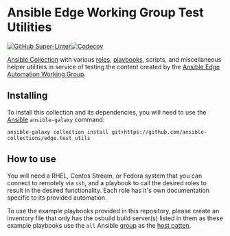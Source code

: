 
# Ansible Edge Working Group Test Utilities

[![GitHub Super-Linter](https://github.com/ansible-community/edge.test_utils/workflows/Lint%20Code%20Base/badge.svg)](https://github.com/marketplace/actions/super-linter)[![Codecov](https://img.shields.io/codecov/c/github/-cop/infra.osbuild)](https://codecov.io/gh/ansible-collections/edge.test_utils)

[Ansible Collection](https://docs.ansible.com/ansible/latest/user_guide/collections_using.html)
with various [roles](https://docs.ansible.com/ansible/latest/playbook_guide/playbooks_reuse_roles.html),
[playbooks](https://docs.ansible.com/ansible/latest/playbook_guide/playbooks_intro.html), scripts, and 
miscellaneous helper utilities in service of testing the content created by the
[Ansible Edge Automation Working Group](https://github.com/ansible/community/wiki/Edge-Automation).

## Installing

To install this collection and its dependencies, you will need to use the [Ansible](https://github.com/ansible/ansible) `ansible-galaxy` command:

```shell
ansible-galaxy collection install git+https://github.com/ansible-collections/edge.test_utils
```

## How to use

You will need a RHEL, Centos Stream, or Fedora system that you can connect to
remotely via `ssh`, and a playbook to call the desired roles to result in the
desired functionality. Each role has it's own documentation specific to its
provided automation.

To use the example playbooks provided in this repository, please create an
inventory file that only has the osbuild build server(s) listed in them as these
example playbooks use the `all` Ansible [group](https://docs.ansible.com/ansible/latest/inventory_guide/intro_inventory.html#inventory-basics-formats-hosts-and-groups)
as the [host patten](https://docs.ansible.com/ansible/latest/inventory_guide/intro_patterns.html).

